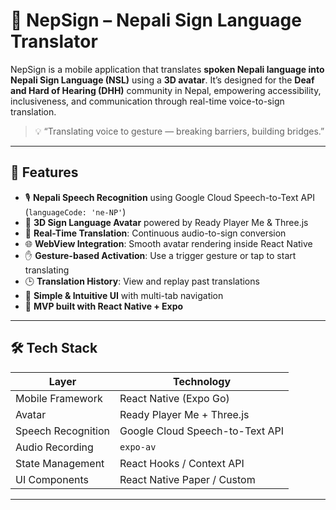 # 🤟 NepSign – Nepali Sign Language Translator

NepSign is a mobile application that translates **spoken Nepali language into Nepali Sign Language (NSL)** using a **3D avatar**. It’s designed for the **Deaf and Hard of Hearing (DHH)** community in Nepal, empowering accessibility, inclusiveness, and communication through real-time voice-to-sign translation.

> 💡 “Translating voice to gesture — breaking barriers, building bridges.”

---

## 📱 Features

- 🎙️ **Nepali Speech Recognition** using Google Cloud Speech-to-Text API (`languageCode: 'ne-NP'`)
- 🤖 **3D Sign Language Avatar** powered by Ready Player Me & Three.js
- 🔁 **Real-Time Translation**: Continuous audio-to-sign conversion
- 🌐 **WebView Integration**: Smooth avatar rendering inside React Native
- ✋ **Gesture-based Activation**: Use a trigger gesture or tap to start translating
- 🕒 **Translation History**: View and replay past translations
- 🎨 **Simple & Intuitive UI** with multi-tab navigation
- 🧪 **MVP built with React Native + Expo**

---

## 🛠️ Tech Stack

| Layer              | Technology                        |
|-------------------|-----------------------------------|
| Mobile Framework   | React Native (Expo Go)            |
| Avatar             | Ready Player Me + Three.js        |
| Speech Recognition | Google Cloud Speech-to-Text API   |
| Audio Recording    | `expo-av`                         |
| State Management   | React Hooks / Context API         |
| UI Components      | React Native Paper / Custom       |

---



